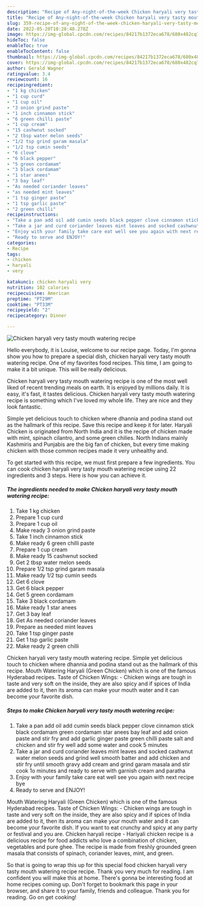 ```yaml
---
description: "Recipe of Any-night-of-the-week Chicken haryali very tasty mouth watering recipe"
title: "Recipe of Any-night-of-the-week Chicken haryali very tasty mouth watering recipe"
slug: 359-recipe-of-any-night-of-the-week-chicken-haryali-very-tasty-mouth-watering-recipe
date: 2022-05-20T10:28:48.278Z
image: https://img-global.cpcdn.com/recipes/84217b1372eca678/680x482cq70/chicken-haryali-very-tasty-mouth-watering-recipe-recipe-main-photo.jpg
hideToc: false
enableToc: true
enableTocContent: false
thumbnail: https://img-global.cpcdn.com/recipes/84217b1372eca678/680x482cq70/chicken-haryali-very-tasty-mouth-watering-recipe-recipe-main-photo.jpg
cover: https://img-global.cpcdn.com/recipes/84217b1372eca678/680x482cq70/chicken-haryali-very-tasty-mouth-watering-recipe-recipe-main-photo.jpg
author: Gerald Wagner
ratingvalue: 3.4
reviewcount: 16
recipeingredient:
- "1 kg chicken"
- "1 cup curd"
- "1 cup oil"
- "3 onion grind paste"
- "1 inch cinnamon stick"
- "6 green chilli paste"
- "1 cup cream"
- "15 cashwnut socked"
- "2 tbsp water melon seeds"
- "1/2 tsp grind garam masala"
- "1/2 tsp cumin seeds"
- "6 clove"
- "6 black pepper"
- "5 green cordamam"
- "3 black cordamam"
- "1 star anees"
- "3 bay leaf"
- "As needed coriander leaves"
- "as needed mint leaves"
- "1 tsp ginger paste"
- "1 tsp garlic paste"
- "2 green chilli"
recipeinstructions:
- "Take a pan add oil add cumin seeds black pepper clove cinnamon stick black cordamam green cordamam star anees bay leaf and add onion paste and stir fry and add garlic ginger paste green chilli paste salt and chicken and stir fry well add some water and cook 5 minutes"
- "Take a jar and curd coriander leaves mint leaves and socked cashwnut water melon seeds and grind well smooth batter and add chicken and stir fry until smooth gravy add cream and grind garam masala and stir cook 1o minutes and ready to serve with garnish cream and paratha"
- "Enjoy with your family take care eat well see you again with next recipe bye"
- "Ready to serve and ENJOY!"
categories:
- Recipe
tags:
- chicken
- haryali
- very

katakunci: chicken haryali very 
nutrition: 102 calories
recipecuisine: American
preptime: "PT29M"
cooktime: "PT33M"
recipeyield: "2"
recipecategory: Dinner

---
```



![Chicken haryali very tasty mouth watering recipe](https://img-global.cpcdn.com/recipes/84217b1372eca678/680x482cq70/chicken-haryali-very-tasty-mouth-watering-recipe-recipe-main-photo.jpg)

Hello everybody, it is Louise, welcome to our recipe page. Today, I'm gonna show you how to prepare a special dish, chicken haryali very tasty mouth watering recipe. One of my favorites food recipes. This time, I am going to make it a bit unique. This will be really delicious.

Chicken haryali very tasty mouth watering recipe is one of the most well liked of recent trending meals on earth. It is enjoyed by millions daily. It is easy, it's fast, it tastes delicious. Chicken haryali very tasty mouth watering recipe is something which I've loved my whole life. They are nice and they look fantastic.

Simple yet delicious touch to chicken where dhannia and podina stand out as the hallmark of this recipe. Save this recipe and keep it for later. Haryali Chicken is originated from North India and it is the recipe of chicken made with mint, spinach cilantro, and some green chilies. North Indians mainly Kashmiris and Punjabis are the big fan of chicken, but every time making chicken with those common recipes made it very unhealthy and.


To get started with this recipe, we must first prepare a few ingredients. You can cook chicken haryali very tasty mouth watering recipe using 22 ingredients and 3 steps. Here is how you can achieve it.

<!--inarticleads1-->

##### The ingredients needed to make Chicken haryali very tasty mouth watering recipe:

1. Take 1 kg chicken
1. Prepare 1 cup curd
1. Prepare 1 cup oil
1. Make ready 3 onion grind paste
1. Take 1 inch cinnamon stick
1. Make ready 6 green chilli paste
1. Prepare 1 cup cream
1. Make ready 15 cashwnut socked
1. Get 2 tbsp water melon seeds
1. Prepare 1/2 tsp grind garam masala
1. Make ready 1/2 tsp cumin seeds
1. Get 6 clove
1. Get 6 black pepper
1. Get 5 green cordamam
1. Take 3 black cordamam
1. Make ready 1 star anees
1. Get 3 bay leaf
1. Get As needed coriander leaves
1. Prepare as needed mint leaves
1. Take 1 tsp ginger paste
1. Get 1 tsp garlic paste
1. Make ready 2 green chilli


Chicken haryali very tasty mouth watering recipe. Simple yet delicious touch to chicken where dhannia and podina stand out as the hallmark of this recipe. Mouth Watering Haryali (Green Chicken) which is one of the famous Hyderabad recipes. Taste of Chicken Wings: - Chicken wings are tough in taste and very soft on the inside, they are also spicy and if spices of India are added to it, then its aroma can make your mouth water and it can become your favorite dish. 

<!--inarticleads2-->

##### Steps to make Chicken haryali very tasty mouth watering recipe:

1. Take a pan add oil add cumin seeds black pepper clove cinnamon stick black cordamam green cordamam star anees bay leaf and add onion paste and stir fry and add garlic ginger paste green chilli paste salt and chicken and stir fry well add some water and cook 5 minutes
1. Take a jar and curd coriander leaves mint leaves and socked cashwnut water melon seeds and grind well smooth batter and add chicken and stir fry until smooth gravy add cream and grind garam masala and stir cook 1o minutes and ready to serve with garnish cream and paratha
1. Enjoy with your family take care eat well see you again with next recipe bye
1. Ready to serve and ENJOY!

Mouth Watering Haryali (Green Chicken) which is one of the famous Hyderabad recipes. Taste of Chicken Wings: - Chicken wings are tough in taste and very soft on the inside, they are also spicy and if spices of India are added to it, then its aroma can make your mouth water and it can become your favorite dish. If you want to eat crunchy and spicy at any party or festival and you are. Chicken haryali recipe - Hariyali chicken recipe is a delicious recipe for food addicts who love a combination of chicken, vegetables and pure ghee. The recipe is made from freshly grounded green masala that consists of spinach, coriander leaves, mint, and green. 

So that is going to wrap this up for this special food chicken haryali very tasty mouth watering recipe recipe. Thank you very much for reading. I am confident you will make this at home. There's gonna be interesting food at home recipes coming up. Don't forget to bookmark this page in your browser, and share it to your family, friends and colleague. Thank you for reading. Go on get cooking!
